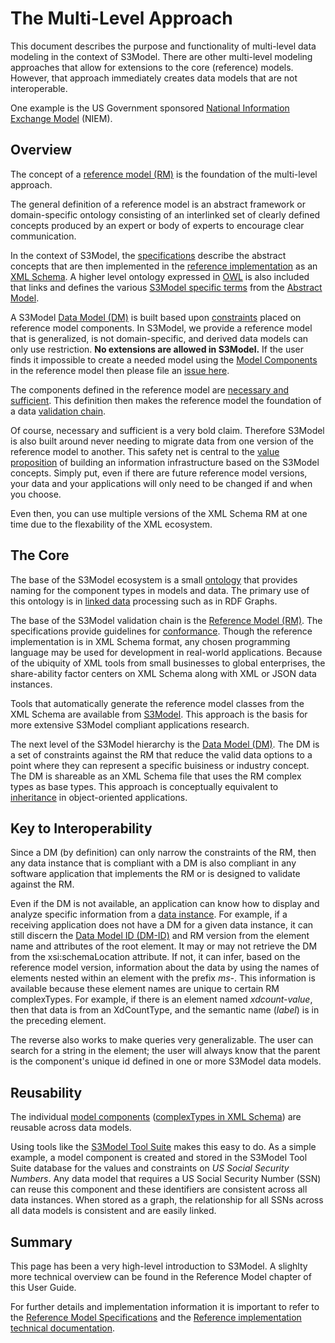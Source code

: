 # The Multi-Level Approach

This document describes the purpose and functionality of multi-level data modeling in the context of S3Model. There are other multi-level modeling approaches that allow for extensions to the core (reference) models. However, that approach immediately creates data models that are not interoperable.

One example is the US Government sponsored [National Information Exchange Model](https://www.niem.gov/) (NIEM).

## Overview

The concept of a [reference model (RM)](https://s3model.com/specifications/docs/glossary.html#reference-model-rm) is the foundation of the multi-level approach.

The general definition of a reference model is an abstract framework or domain-specific ontology consisting of an interlinked set of clearly defined concepts produced by an expert or body of experts to encourage clear communication.

In the context of S3Model, the [specifications](https://s3model.com/specifications/docs/index.html) describe the abstract concepts that are then implemented in the [reference implementation](https://s3model.com/specifications/docs/rm/) as an [XML Schema](https://www.w3schools.com/xml/schema_intro.asp). A higher level ontology expressed in [OWL](https://s3model.com/specifications/docs/glossary.html#web-ontology-language-owl) is also included that links and defines the various [S3Model specific terms](https://s3model.com/specifications/docs/owl/) from the [Abstract Model](https://s3model.com/specifications/docs/glossary.html#abstract-model).

A S3Model [Data Model (DM)](https://s3model.com/specifications/docs/glossary.html#data-model-dm) is built based upon [constraints](https://s3model.com/specifications/docs/glossary.html#constraint) placed on reference model components. In S3Model, we provide a reference model that is generalized, is not domain-specific, and derived data models can only use restriction. **No extensions are allowed in S3Model.** If the user finds it impossible to create a needed model using the [Model Components](https://s3model.com/specifications/docs/glossary.html#model-component-mc) in the reference model then please file an [issue here](https://github.com/twcook/S3Model/issues).

The components defined in the reference model are [necessary and sufficient](https://www.txstate.edu/philosophy/resources/fallacy-definitions/Confusion-of-Necessary.html). This definition then makes the reference model the foundation of a data [validation chain](https://s3model.com/specifications/docs/glossary.html#validation-chain).

Of course, necessary and sufficient is a very bold claim. Therefore S3Model is also built around never needing to migrate data from one version of the reference model to another. This safety net is central to the [value proposition](https://www.investopedia.com/terms/v/valueproposition.asp) of building an information infrastructure based on the S3Model concepts. Simply put, even if there are future reference model versions, your data and your applications will only need to be changed if and when you choose.

Even then, you can use multiple versions of the XML Schema RM at one time due to the flexability of the XML ecosystem.

## The Core

The base of the S3Model ecosystem is a small [ontology](https://s3model.com/specifications/docs/glossary.html#web-ontology-language-owl) that provides naming for the component types in models and data. The primary use of this ontology is in [linked data](https://s3model.com/specifications/docs/glossary.html#linked-data) processing such as in RDF Graphs.

The base of the S3Model validation chain is the [Reference Model (RM)](https://s3model.com/specifications/docs/glossary.html#reference-model-rm). The specifications provide guidelines for [conformance](https://s3model.com/specifications/docs/front.html#conformance). Though the reference implementation is in XML Schema format, any chosen programming language may be used for development in real-world applications. Because of the ubiquity of XML tools from small businesses to global enterprises, the share-ability factor centers on XML Schema along with XML or JSON data instances.

Tools that automatically generate the reference model classes from the XML Schema are available from [S3Model](https://s3model.com). This approach is the basis for more extensive S3Model compliant applications research.

The next level of the S3Model hierarchy is the [Data Model (DM)](https://s3model.com/specifications/docs/glossary.html#data-model-dm). The DM is a set of constraints against the RM that reduce the valid data options to a point where they can represent a specific buisiness or industry concept. The DM is shareable as an XML Schema file that uses the RM complex types as base types. This approach is conceptually equivalent to [inheritance](https://www.computerhope.com/jargon/i/inheritance.htm) in object-oriented applications.

## Key to Interoperability

Since a DM (by definition) can only narrow the constraints of the RM, then any data instance that is compliant with a DM is also compliant in any software application that implements the RM or is designed to validate against the RM.

Even if the DM is not available, an application can know how to display and analyze specific information from a [data instance](https://s3model.com/specifications/docs/glossary.html#data-instance). For example, if a receiving application does not have a DM for a given data instance, it can still discern the [Data Model ID (DM-ID)](https://s3model.com/specifications/docs/glossary.html#data-model-id) and RM version from the element name and attributes of the root element. It may or may not retrieve the DM from the xsi:schemaLocation attribute. If not, it can infer, based on the reference model version, information about the data by using the names of elements nested within an element with the prefix *ms-*. This information is available because these element names are unique to certain RM complexTypes. For example, if there is an element named *xdcount-value*, then that data is from an XdCountType, and the semantic name (*label*) is in the preceding element.

The reverse also works to make queries very generalizable. The user can search for a string in the element; the user will always know that the parent is the component's unique id defined in one or more S3Model data models.

## Reusability

The individual [model components](https://s3model.com/specifications/docs/glossary.html#model-component-mc) ([complexTypes in XML Schema](https://www.tutorialspoint.com/xsd/xsd_complex_types.htm)) are reusable across data models.

Using tools like the [S3Model Tool Suite](https://s3model.com/Tools/docs/index.html) makes this easy to do. As a simple example, a model component is created and stored in the S3Model Tool Suite database for the values and constraints on *US Social Security Numbers*. Any data model that requires a US Social Security Number (SSN) can reuse this component and these identifiers are consistent across all data instances. When stored as a graph, the relationship for all SSNs across all data models is consistent and are easily linked.

## Summary

This page has been a very high-level introduction to S3Model. A slighlty more technical overview can be found in the Reference Model chapter of this User Guide.

For further details and implementation information it is important to refer to the [Reference Model Specifications](https://s3model.com/S3Model/docs/index.html) and the [Reference implementation technical documentation](https://s3model.com/specifications/docs/rm).
